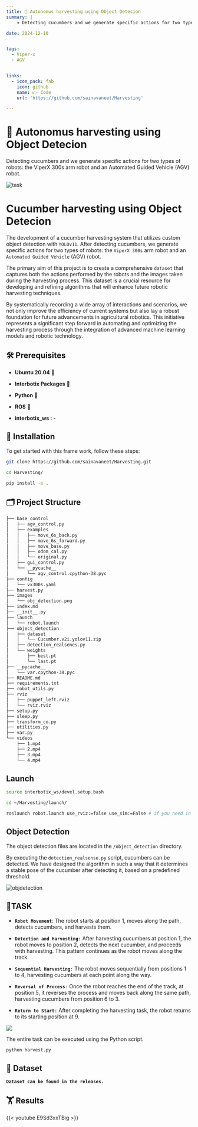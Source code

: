 ```yaml
---
title: 🎉 Autonomus harvesting using Object Detecion
summary: |
    ➔ Detecting cucumbers and we generate specific actions for two types of robots: the ViperX 300s arm robot and an Automated Guided Vehicle (AGV) robot.

date: 2024-12-10


tags:
  - Viper-x
  - AGV


links:
  - icon_pack: fab
    icon: github
    name: 👉 Code
    url: 'https://github.com/sainavaneet/Harvesting'

---
```

# 🎉 Autonomus harvesting using Object Detecion

Detecting cucumbers and we generate specific actions for two types of robots: the ViperX 300s arm robot and an Automated Guided Vehicle (AGV) robot.

![task](task.PNG)

Cucumber harvesting using Object Detecion
================

The development of a cucumber harvesting
system that utilizes custom object detection with `YOLOv11`. After
detecting cucumbers, we generate specific actions for two types of
robots: the `ViperX 300s` arm robot and an `Automated Guided Vehicle`
(AGV) robot.

The primary aim of this project is to create a comprehensive `dataset`
that captures both the actions performed by the robots and the images
taken during the harvesting process. This dataset is a crucial resource
for developing and refining algorithms that will enhance future robotic
harvesting techniques.

By systematically recording a wide array of interactions and scenarios,
we not only improve the efficiency of current systems but also lay a
robust foundation for future advancements in agricultural robotics. This
initiative represents a significant step forward in automating and
optimizing the harvesting process through the integration of advanced
machine learning models and robotic technology.

## 🛠️ Prerequisites

- **Ubuntu 20.04** 🐧

- **Interbotix Packages** 🤖

- **Python** 🐍

- **ROS** 🤖

- **interbotix_ws : -**

## 🚀 Installation

To get started with this frame work, follow these steps:

``` bash
git clone https://github.com/sainavaneet/Harvesting.git

cd Harvesting/

pip install -e .
```

## 🗂 Project Structure

``` bash
├── base_control
│   ├── agv_control.py
│   ├── examples
│   │   ├── move_6s_back.py
│   │   ├── move_6s_forward.py
│   │   ├── move_base.py
│   │   ├── odom_cal.py
│   │   └── original.py
│   ├── gui_control.py
│   └── __pycache__
│       └── agv_control.cpython-38.pyc
├── config
│   └── vx300s.yaml
├── harvest.py
├── images
│   └── obj_detection.png
├── index.md
├── __init__.py
├── launch
│   └── robot.launch
├── object_detection
│   ├── dataset
│   │   └── Cucumber.v2i.yolov11.zip
│   ├── detection_realsenes.py
│   └── weights
│       ├── best.pt
│       └── last.pt
├── __pycache__
│   └── var.cpython-38.pyc
├── README.md
├── requirements.txt
├── robot_utils.py
├── rviz
│   ├── puppet_left.rviz
│   └── rviz.rviz
├── setup.py
├── sleep.py
├── transform_co.py
├── utilities.py
├── var.py
└── videos
    ├── 1.mp4
    ├── 2.mp4
    ├── 3.mp4
    └── 4.mp4
```

## Launch

``` bash
source interbotix_ws/devel.setup.bash

cd ~/Harvesting/launch/

roslaunch robot.launch use_rviz:=false use_sim:=False # if you need in simulation use True
```

## Object Detection

The object detection files are located in the `/object_detection`
directory.

By executing the `detection_realsense.py` script, cucumbers can be
detected. We have designed the algorithm in such a way that it
determines a stable pose of the cucumber after detecting it, based on a
predefined threshold.

![objdetection](images/obj_detection.png)

## 🦾TASK

- **`Robot Movement`**: The robot starts at position 1, moves along the
  path, detects cucumbers, and harvests them.

- **`Detection and Harvesting`**`:` After harvesting cucumbers at
  position 1, the robot moves to position 2, detects the next cucumber,
  and proceeds with harvesting. This pattern continues as the robot
  moves along the track.

- **`Sequential Harvesting`**`:` The robot moves sequentially from
  positions 1 to 4, harvesting cucumbers at each point along the way.

- **`Reversal of Process`**`:` Once the robot reaches the end of the
  track, at position 5, it reverses the process and moves back along the
  same path, harvesting cucumbers from position 6 to 3.

- **`Return to Start`**`:` After completing the harvesting task, the
  robot returns to its starting position at 9.

![](images/Task.PNG)

The entire task can be executed using the Python script.  

``` python
python harvest.py
```

## 🎁 Dataset

**`Dataset can be found in the releases.`**

## 🏋️ Results

{{< youtube E9Sd3xxTBig >}}